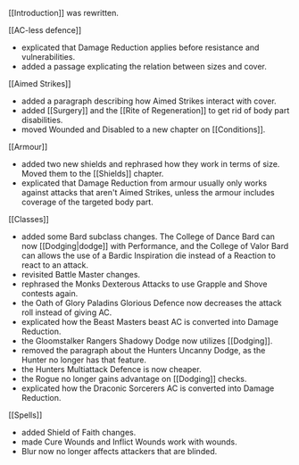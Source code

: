[[Introduction]] was rewritten.

[[AC-less defence]]
- explicated that Damage Reduction applies before resistance and vulnerabilities.
- added a passage explicating the relation between sizes and cover.

[[Aimed Strikes]]
- added a paragraph describing how Aimed Strikes interact with cover.
- added [[Surgery]] and the [[Rite of Regeneration]] to get rid of body part disabilities.
- moved Wounded and Disabled to a new chapter on [[Conditions]].

[[Armour]]
- added two new shields and rephrased how they work in terms of size. Moved them to the [[Shields]] chapter.
- explicated that Damage Reduction from armour usually only works against attacks that aren't Aimed Strikes, unless the armour includes coverage of the targeted body part.

[[Classes]]
- added some Bard subclass changes. The College of Dance Bard can now [[Dodging|dodge]] with Performance, and the College of Valor Bard can allows the use of a Bardic Inspiration die instead of a Reaction to react to an attack.
- revisited Battle Master changes.
- rephrased the Monks Dexterous Attacks to use Grapple and Shove contests again.
- the Oath of Glory Paladins Glorious Defence now decreases the attack roll instead of giving AC.
- explicated how the Beast Masters beast AC is converted into Damage Reduction.
- the Gloomstalker Rangers Shadowy Dodge now utilizes [[Dodging]].
- removed the paragraph about the Hunters Uncanny Dodge, as the Hunter no longer has that feature.
- the Hunters Multiattack Defence is now cheaper.
- the Rogue no longer gains advantage on [[Dodging]] checks.
- explicated how the Draconic Sorcerers AC is converted into Damage Reduction.

[[Spells]]
- added Shield of Faith changes.
- made Cure Wounds and Inflict Wounds work with wounds.
- Blur now no longer affects attackers that are blinded.